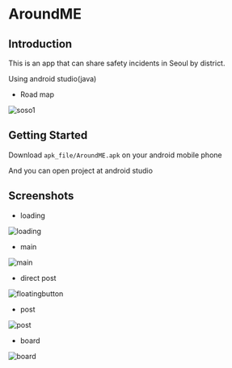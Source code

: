 AroundME
========

Introduction
------------
This is an app that can share safety incidents in Seoul by district.

Using android studio(java)

* Road map

![soso1](https://user-images.githubusercontent.com/45625434/68874346-67458000-0744-11ea-91e9-e71ec2399c1f.JPG)

Getting Started
---------------

Download <code>apk_file/AroundME.apk</code> on your android mobile phone

And you can open project at android studio

Screenshots
-----------

* loading

![loading](https://user-images.githubusercontent.com/45625434/68873997-d66ea480-0743-11ea-8f26-0432d8a27200.jpg)

* main

![main](https://user-images.githubusercontent.com/45625434/68873998-d66ea480-0743-11ea-9ef5-4bb6a83b61fd.jpg)

* direct post

![floatingbutton](https://user-images.githubusercontent.com/45625434/68873994-d66ea480-0743-11ea-999e-e51faa1e0038.jpg)

* post

![post](https://user-images.githubusercontent.com/45625434/68873999-d7073b00-0743-11ea-9c8a-dfff9f510b4f.jpg)

* board

![board](https://user-images.githubusercontent.com/45625434/68873992-d5d60e00-0743-11ea-9231-c48523a7ff5e.jpg)
